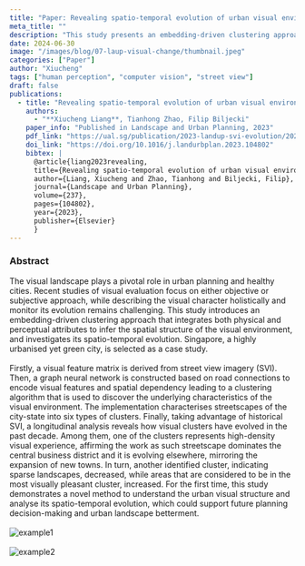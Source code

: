 ```yaml
---
title: "Paper: Revealing spatio-temporal evolution of urban visual environments with street view imagery"
meta_title: ""
description: "This study presents an embedding-driven clustering approach that combines physical and perceptual attributes to analyze the spatial structure and spatio-temporal evolution of urban visual environments. Using Singapore as a case study, it leverages street view imagery and graph neural networks to classify streetscapes into six clusters, revealing changes over the past decade. The findings provide insights into urban visual dynamics, supporting planning and landscape improvement."
date: 2024-06-30
image: "/images/blog/07-laup-visual-change/thumbnail.jpeg"
categories: ["Paper"]
author: "Xiucheng"
tags: ["human perception", "computer vision", "street view"]
draft: false
publications:
  - title: "Revealing spatio-temporal evolution of urban visual environments with street view imagery"
    authors:
      - "**Xiucheng Liang**, Tianhong Zhao, Filip Biljecki"
    paper_info: "Published in Landscape and Urban Planning, 2023"
    pdf_link: "https://ual.sg/publication/2023-landup-svi-evolution/2023-landup-svi-evolution.pdf"
    doi_link: "https://doi.org/10.1016/j.landurbplan.2023.104802"
    bibtex: |
      @article{liang2023revealing,
      title={Revealing spatio-temporal evolution of urban visual environments with street view imagery},
      author={Liang, Xiucheng and Zhao, Tianhong and Biljecki, Filip},
      journal={Landscape and Urban Planning},
      volume={237},
      pages={104802},
      year={2023},
      publisher={Elsevier}
      }
---
```


<!--more-->

### Abstract

<div class="text-xl leading-relaxed text-gray-800 dark:text-gray-200">
The visual landscape plays a pivotal role in urban planning and healthy cities. Recent studies of visual evaluation focus on either objective or subjective approach, while describing the visual character holistically and monitor its evolution remains challenging. This study introduces an embedding-driven clustering approach that integrates both physical and perceptual attributes to infer the spatial structure of the visual environment, and investigates its spatio-temporal evolution. Singapore, a highly urbanised yet green city, is selected as a case study. 
</div>

</br>
<div class="text-xl leading-relaxed text-gray-800 dark:text-gray-200">
Firstly, a visual feature matrix is derived from street view imagery (SVI). Then, a graph neural network is constructed based on road connections to encode visual features and spatial dependency leading to a clustering algorithm that is used to discover the underlying characteristics of the visual environment. The implementation characterises streetscapes of the city-state into six types of clusters. Finally, taking advantage of historical SVI, a longitudinal analysis reveals how visual clusters have evolved in the past decade. Among them, one of the clusters represents high-density visual experience, affirming the work as such streetscape dominates the central business district and it is evolving elsewhere, mirroring the expansion of new towns. In turn, another identified cluster, indicating sparse landscapes, decreased, while areas that are considered to be in the most visually pleasant cluster, increased. For the first time, this study demonstrates a novel method to understand the urban visual structure and analyse its spatio-temporal evolution, which could support future planning decision-making and urban landscape betterment.
</div>

</br>

<!-- ![Distribution of visual clusters](/images/blog/07-laup-visual-change/distribution.jpeg) -->
<!-- ![Distribution of visual clusters](/images/blog/07-laup-visual-change/alluvium.jpeg) -->

<!-- ![](/images/blog/07-laup-visual-change/distribution.jpeg) -->
<div class="flex gap-4 justify-center">
  <img src="/images/blog/07-laup-visual-change/distribution.jpeg" alt="example1" class="w-3/4">
</div>

</br>

<!-- ![](/images/blog/07-laup-visual-change/alluvium.jpeg) -->
<div class="flex gap-4 justify-center">
  <img src="/images/blog/07-laup-visual-change/alluvium.jpeg" alt="example2" class="w-3/4">
</div>


